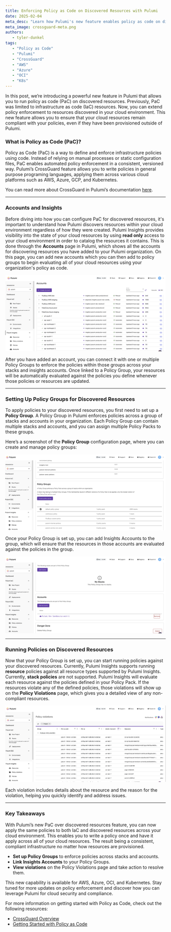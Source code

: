 ```yaml
---
title: Enforcing Policy as Code on Discovered Resources with Pulumi  
date: 2025-02-04  
meta_desc: "Learn how Pulumi's new feature enables policy as code on discovered resources, including how to set it up and view policy violations."  
meta_image: crossguard-meta.png  
authors:  
   - tyler-dunkel
tags:  
   - "Policy as Code"  
   - "Pulumi"  
   - "CrossGuard"  
   - "AWS"  
   - "Azure" 
   - "OCI"
   - "K8s" 
---
```


In this post, we’re introducing a powerful new feature in Pulumi that allows you to run policy as code (PaC) on discovered resources. Previously, PaC was limited to infrastructure as code (IaC) resources. Now, you can extend policy enforcement to resources discovered in your cloud environment. This new feature allows you to ensure that your cloud resources remain compliant with your policies, even if they have been provisioned outside of Pulumi.

### What is Policy as Code (PaC)?

Policy as Code (PaC) is a way to define and enforce infrastructure policies using code. Instead of relying on manual processes or static configuration files, PaC enables automated policy enforcement in a consistent, versioned way. Pulumi’s CrossGuard feature allows you to write policies in general purpose programing languages, applying them across various cloud platforms such as AWS, Azure, GCP, and Kubernetes.

You can read more about CrossGuard in Pulumi’s documentation [here](/docs/iac/using-pulumi/crossguard/).

---

### Accounts and Insights

Before diving into how you can configure PaC for discovered resources, it's important to understand how Pulumi discovers resources within your cloud environment regardless of how they were created. Pulumi Insights provides visibility into the state of your cloud resources by using **read only** access to your cloud environment in order to catalog the resources it contains. This is done through the **Accounts** page in Pulumi, which shows all the accounts for discovering resources you have added to your Pulumi organization. On this page, you can add new accounts which you can then add to policy groups to begin evaluating all of your cloud resources using your organization's policy as code.

![Accounts Page](accounts-list-page.png)

After you have added an account, you can connect it with one or multiple Policy Groups to enforce the policies within those groups across your stacks and insights accounts. Once linked to a Policy Group, your resources will be automatically evaluated against the policies you define whenever those policies or resources are updated.

---

### Setting Up Policy Groups for Discovered Resources

To apply policies to your discovered resources, you first need to set up a **Policy Group**. A Policy Group in Pulumi enforces policies across a group of stacks and accounts in your organization. Each Policy Group can contain multiple stacks and accounts, and you can assign multiple Policy Packs to these groups.

Here’s a screenshot of the **Policy Group** configuration page, where you can create and manage policy groups:

![Policy Group Configuration](policy-group-config.png)

Once your Policy Group is set up, you can add Insights Accounts to the group, which will ensure that the resources in those accounts are evaluated against the policies in the group.

![Policy Group Configuration](policy-group-add-account.png)

---

### Running Policies on Discovered Resources

Now that your Policy Group is set up, you can start running policies against your discovered resources. Currently, Pulumi Insights supports running **resource** policies against all resource types supported by Pulumi Insights. Currently, **stack policies** are not supported. Pulumi Insights will evaluate each resource against the policies defined in your Policy Pack. If the resources violate any of the defined policies, those violations will show up on the **Policy Violations** page, which gives you a detailed view of any non-compliant resources.

![Policy Violations](policy-violations-page.png)

Each violation includes details about the resource and the reason for the violation, helping you quickly identify and address issues.

---

### Key Takeaways

With Pulumi’s new PaC over discovered resources feature, you can now apply the same policies to both IaC and discovered resources across your cloud environment. This enables you to write a policy once and have it apply across all of your cloud resources. The result being a consistent, compliant infrastructure no matter how resources are provisioned.

- **Set up Policy Groups** to enforce policies across stacks and accounts.
- **Link Insights Accounts** to your Policy Groups.
- **View violations** on the Policy Violations page and take action to resolve them.

This new capability is available for AWS, Azure, OCI, and Kubernetes. Stay tuned for more updates on policy enforcement and discover how you can leverage Pulumi for cloud security and compliance.

For more information on getting started with Policy as Code, check out the following resources:

- [CrossGuard Overview](/docs/iac/using-pulumi/crossguard/)
- [Getting Started with Policy as Code](/blog/getting-started-with-pac)
